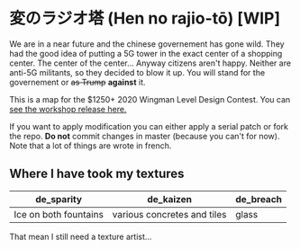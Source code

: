 # 変のラジオ塔 (Hen no rajio-tō) [WIP]
We are in a near future and the chinese governement has gone wild. They had the good idea of putting a 5G tower in the exact center of a shopping center. The center of the center... Anyway citizens aren't happy. Neither are anti-5G militants, so they decided to blow it up. You will stand for the governement or ~~as Trump~~ **against** it.

 This is a map for the $1250+ 2020 Wingman Level Design Contest. You can [see the workshop release here.](https://steamcommunity.com/sharedfiles/filedetails/?id=2178979857 "de_real on the workshop")

If you want to apply modification you can either apply a serial patch or fork the repo. **Do not** commit changes in master (because you can't for now).
Note that a lot of things are wrote in french.

## Where I have took my textures
   de_sparity | de_kaizen | de_breach
--------------|-----------|-------------
Ice on both fountains|various concretes and tiles| glass

That mean I still need a texture artist...
